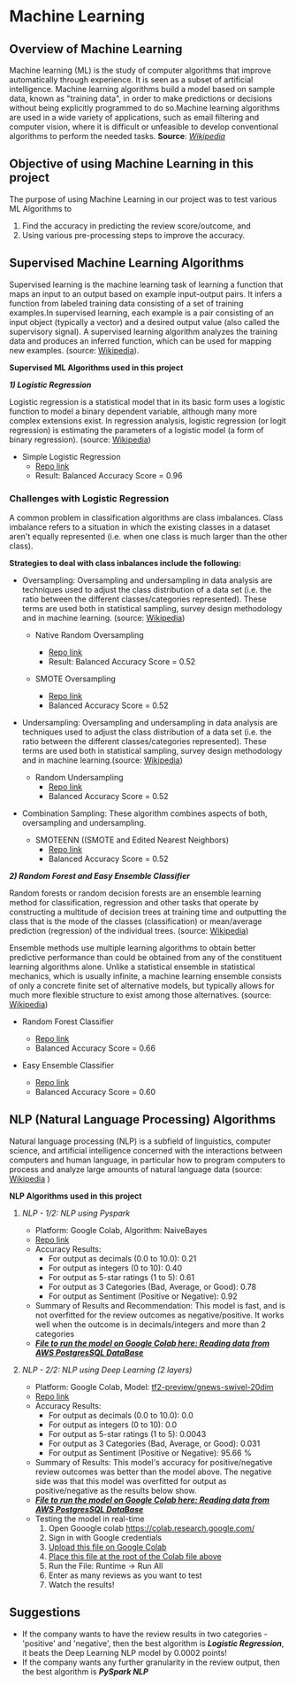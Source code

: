 # Machine Learning

## Overview of Machine Learning
Machine learning (ML) is the study of computer algorithms that improve automatically through experience. It is seen as a subset of artificial intelligence. Machine learning algorithms build a model based on sample data, known as "training data", in order to make predictions or decisions without being explicitly programmed to do so.Machine learning algorithms are used in a wide variety of applications, such as email filtering and computer vision, where it is difficult or unfeasible to develop conventional algorithms to perform the needed tasks.
**Source**: [*Wikipedia*](https://en.wikipedia.org/wiki/Machine_learning)

## Objective of using Machine Learning in this project
The purpose of using Machine Learning in our project was to test various ML Algorithms to 
1) Find the accuracy in predicting the review score/outcome, and 
2) Using various pre-processing steps to improve the accuracy.

## Supervised Machine Learning Algorithms

Supervised learning is the machine learning task of learning a function that maps an input to an output based on example input-output pairs. It infers a function from labeled training data consisting of a set of training examples.In supervised learning, each example is a pair consisting of an input object (typically a vector) and a desired output value (also called the supervisory signal). A supervised learning algorithm analyzes the training data and produces an inferred function, which can be used for mapping new examples. (source: [Wikipedia](https://en.wikipedia.org/wiki/Supervised_learning)).

**Supervised ML Algorithms used in this project**

***1) Logistic Regression***

Logistic regression is a statistical model that in its basic form uses a logistic function to model a binary dependent variable, although many more complex extensions exist. In regression analysis, logistic regression (or logit regression) is estimating the parameters of a logistic model (a form of binary regression). (source: [Wikipedia](https://en.wikipedia.org/wiki/Logistic_regression))

- Simple Logistic Regression
    - [Repo link](https://github.com/JagpreetBath/European_Hotel_Analysis/tree/main/MachineLearning/ML_Supervised)
    - Result: Balanced Accuracy Score = 0.96

### Challenges with Logistic Regression
A common problem in classification algorithms are class imbalances. Class imbalance refers to a situation in which the existing classes in a dataset aren't equally represented (i.e. when one class is much larger than the other class).

**Strategies to deal with class inbalances include the following:**
- Oversampling: Oversampling and undersampling in data analysis are techniques used to adjust the class distribution of a data set (i.e. the ratio between the different classes/categories represented). These terms are used both in statistical sampling, survey design methodology and in machine learning. (source: [Wikipedia](https://en.wikipedia.org/wiki/Oversampling_and_undersampling_in_data_analysis))
    - Native Random Oversampling
        - [Repo link](https://github.com/JagpreetBath/European_Hotel_Analysis/tree/main/MachineLearning/ML_Supervised)
        - Result: Balanced Accuracy Score = 0.52

    - SMOTE Oversampling
        - [Repo link](https://github.com/JagpreetBath/European_Hotel_Analysis/tree/main/MachineLearning/ML_Supervised)
        - Balanced Accuracy Score = 0.52
    
- Undersampling: Oversampling and undersampling in data analysis are techniques used to adjust the class distribution of a data set (i.e. the ratio between the different classes/categories represented). These terms are used both in statistical sampling, survey design methodology and in machine learning.(source: [Wikipedia](https://en.wikipedia.org/wiki/Oversampling_and_undersampling_in_data_analysis))
    - Random Undersampling
        - [Repo link](https://github.com/JagpreetBath/European_Hotel_Analysis/tree/main/MachineLearning/ML_Supervised)
        - Balanced Accuracy Score = 0.52

- Combination Sampling: These algorithm combines aspects of both,  oversampling and undersampling.
    - SMOTEENN ((SMOTE and Edited Nearest Neighbors)
        - [Repo link](https://github.com/JagpreetBath/European_Hotel_Analysis/tree/main/MachineLearning/ML_Supervised)
        - Balanced Accuracy Score = 0.52 

***2) Random Forest and Easy Ensemble Classifier***

Random forests or random decision forests are an ensemble learning method for classification, regression and other tasks that operate by constructing a multitude of decision trees at training time and outputting the class that is the mode of the classes (classification) or mean/average prediction (regression) of the individual trees. (source: [Wikipedia](https://en.wikipedia.org/wiki/Random_forest))

Ensemble methods use multiple learning algorithms to obtain better predictive performance than could be obtained from any of the constituent learning algorithms alone. Unlike a statistical ensemble in statistical mechanics, which is usually infinite, a machine learning ensemble consists of only a concrete finite set of alternative models, but typically allows for much more flexible structure to exist among those alternatives. (source: [Wikipedia](https://en.wikipedia.org/wiki/Ensemble_learning))

- Random Forest Classifier
    - [Repo link](https://github.com/JagpreetBath/European_Hotel_Analysis/tree/main/MachineLearning/ML_Supervised)
    - Balanced Accuracy Score = 0.66

- Easy Ensemble Classifier
    - [Repo link](https://github.com/JagpreetBath/European_Hotel_Analysis/tree/main/MachineLearning/ML_Supervised)
    - Balanced Accuracy Score = 0.60

## NLP (Natural Language Processing) Algorithms

Natural language processing (NLP) is a subfield of linguistics, computer science, and artificial intelligence concerned with the interactions between computers and human language, in particular how to program computers to process and analyze large amounts of natural language data (source: [Wikipedia](https://en.wikipedia.org/wiki/Natural_language_processing) )

**NLP Algorithms used in this project**

1) *NLP - 1/2: NLP using Pyspark*
    - Platform: Google Colab, Algorithm: NaiveBayes
     - [Repo link](https://github.com/JagpreetBath/European_Hotel_Analysis/tree/main/MachineLearning/ML_NLP_PySpark)
     - Accuracy Results:
        - For output as decimals (0.0 to 10.0): 0.21
        - For output as integers (0 to 10): 0.40
        - For output as 5-star ratings (1 to 5): 0.61
        - For output as 3 Categories (Bad, Average, or Good): 0.78
        - For output as Sentiment (Positive or Negative): 0.92
     - Summary of Results and Recommendation:
     This model is fast, and is not overfitted for the review outcomes as negative/positive. It works well when the outcome is in decimals/integers and more than 2 categories   
    - [***File to run the model on Google Colab here: Reading data from AWS PostgresSQL DataBase***](https://github.com/JagpreetBath/European_Hotel_Analysis/tree/main/MachineLearning/ML_NLP_PySpark/Step10_Final_PySpark_NLP_reading_from_RDS.ipynb)


2) *NLP - 2/2: NLP using Deep Learning (2 layers)*
    - Platform: Google Colab, Model: [tf2-preview/gnews-swivel-20dim](https://tfhub.dev/google/tf2-preview/gnews-swivel-20dim/1)
    - [Repo link](https://github.com/JagpreetBath/European_Hotel_Analysis/tree/main/MachineLearning/ML_NLP_DeepLearning)
    - Accuracy Results:
        - For output as decimals (0.0 to 10.0): 0.0
        - For output as integers (0 to 10): 0.0
        - For output as 5-star ratings (1 to 5): 0.0043
        - For output as 3 Categories (Bad, Average, or Good): 0.031
        - For output as Sentiment (Positive or Negative): 95.66 %
    - Summary of Results:  This model's accuracy for positive/negative review outcomes was better than the model above. The negative side was that this model was overfitted for output as positive/negative as the results below show.     
    - [***File to run the model on Google Colab here: Reading data from AWS PostgresSQL DataBase***](https://github.com/JagpreetBath/European_Hotel_Analysis/blob/main/MachineLearning/ML_NLP_DeepLearning/Step4_NLP_DL_Review_Pos_Neg_Format.ipynb)
    - Testing the model in real-time
        1. Open Gooogle colab https://colab.research.google.com/
        2. Sign in with Google credentials
        3. [Upload this file on Google Colab](https://github.com/JagpreetBath/European_Hotel_Analysis/tree/main/MachineLearning/ML_NLP_DeepLearning/Realtime_testing_of_DL_NLP_model.ipynb)
        4. [Place this file at the root of the Colab file above](https://github.com/JagpreetBath/European_Hotel_Analysis/blob/main/MachineLearning/ML_NLP_DeepLearning/SavedModel5_NLP_DL_Review_Pos_Neg_Format.h5)
        5. Run the File: Runtime -> Run All
        6. Enter as many reviews as you want to test
        7. Watch the results!

## Suggestions
* If the company wants to have the review results in two categories - 'positive' and 'negative', then the best algorithm is ***Logistic Regression***, it beats the Deep Learning NLP model by 0.0002 points! 
* If the company wants any further granularity in the review output, then the best algorithm is ***PySpark NLP***